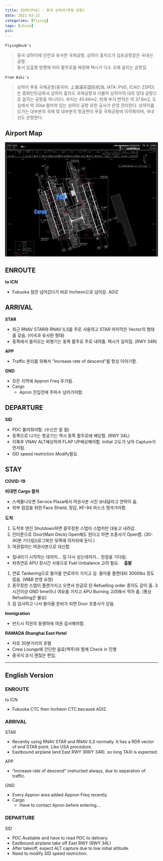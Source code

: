 ```yaml
---
title: ZSPD(PVG) - 중국 상하이(푸동 공항)
date: 2021-03-21
categories: [Flying]
tags: [china]
pin:
---
```



`FlyingDeuk's`
>중국 상하이에 인천과 유사한 국제공항, 상하이 홍차오가 김포공항같은 국내선 공항.<br>
동서 입출항 방향에 따라 활주로를 배정해 택시가 다소 오래 걸리는 공항임.


`From Wiki's`
>상하이 푸동 국제공항(중국어: 上海浦东国际机场, IATA: PVG, ICAO: ZSPD)은 중화인민공화국 상하이 훙차오 국제공항과 더불어 상하이의 대외 양대 공항으로 꼽히는 공항중 하나이다. 부지는 45.66m2, 현재 부지 면적은 약 37.8m2, 도심에서 약 30㎞ 떨어져 있는 상하이 공항 유한 공사가 운영 관리한다. 상하이를 오가는 대부분의 국제 및 대부분의 항공편이 푸둥 국제공항에 이착륙하며, 국내선도 운항한다.


## Airport Map
![pvg](/img/flying/airport/pvg_ap.jpg)


## ENROUTE
**to ICN**
- Fukuoka 잠깐 넘어갔다가 바로 Incheon으로 넘어감. ADIZ

## ARRIVAL
**STAR**
- 최근 RNAV STAR와 RNAV ILS를 주로 사용하고 STAR 마지막은 Vector의 형태를 갖음. (미국과 유사한 형태)
- 동쪽에서 들어오는 비행기는 동쪽 활주로 주로 내려줌. 택시가 길어짐. (RWY 34R)

**APP**
- Traffic 분리를 위해서 "Increase rate of descend"를 항상 이야기함.

**GND**
- 모든 지역에 Appron Freq 추가됨.  
- Cargo
  - Apron 진입전에 주파수 넘어가야함.

## DEPARTURE
**SID**
- PDC 불러줘야함. (수신은 잘 됨)
- 동쪽으로 나가는 항공기는 역시 동쪽 활주로에 배당함. (RWY 34L)
- 이륙후 VNAV ALT예상하여 FLAP UP예상해야함. Initial 고도가 낮아 Capture가 먼저됨.
- SID speed restriction Modify필요.

## STAY
**COVID-19**

**비대면 Cargo 절차**
- 스케쥴나오면 Service Plaza에서 여권사본 사진 보내달라고 연락이 옴.
- 외부 점검을 위한 Face Shield, 장갑, KF-94 마스크 챙겨가야함.

**도착**
1. 도착후 엔진 Shutdown하면 중무장한 스텝이 스탭카만 대놓고 내려감. 
2. 인터폰으로 Door(Main Deck) Open해도 된다고 하면 조종사가 Open함. (30-40분 기다림)(로그북은 뒷쪽에 의자위에 둔다.)
4. 여권절차는 여권사본으로 대신함.

* 짐내리기 시작하는 데까지... 짐 다시 싣는데까지... 한참을 기다림. 
* 좌측연료 APU 장시간 사용으로 Fuel Unbalance 고려 필요. 
 
**출발**
1. 연료 Tankering으로 돌아올 연료까지 가지고 감. 돌아올 플랜대비 3000lbs 정도 많음. (W&B 반영 요청)
2. 중무장한 스탭이 플랜가지고 오면서 한글로 된 Refuelling order 종이도 같이 줌. 3시간이상 GND time이나 여유를 가지고 APU Burning 고려해서 적어 줌. (통상 Refuelling은 불요)<br>
4. 짐 검사하고 나서 돌아올 준비가 되면 Door 조종사가 닫음. 

**Immigration**
- 반드시 직원의 동행하에 여권 검사해야함.

**RAMADA Shanghai East Hotel**
- 차로 30분거리의 호텔
- Crew Lounge에 간단한 음료(맥주)와 함께 Check in 진행
- 중국식 조식 괜찮은 편임.


-------------

## English Version


### ENROUTE
to ICN
- Fukuoka CTC then Incheon CTC because ADIZ.

### ARRIVAL
STAR
- Recently using RNAV STAR and RNAV ILS normally. It has a RDR vector of end STAR point. Like USA procedure.
- Eastbound airplane land East RWY (RWY 34R). so long TAXI is expected.

APP
- "Increase rate of descend" instructed always, due to separation of traffic.  

GND
- Every Appron area added Appron Freq recently.   
- Cargo
  - Have to contact Apron before entering...

### DEPARTURE
SID
- PDC Available and have to read PDC to delivery.
- Eastbound airplane take off East RWY (RWY 34L)
- After takeoff, expect ALT capture due to low initial altitude.
- Need to modify SID speed restriction.
